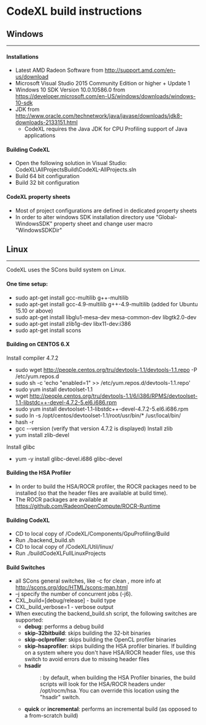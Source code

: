CodeXL build instructions
===========================
## Windows
-------
#### Installations
* Latest AMD Radeon Software from http://support.amd.com/en-us/download
* Microsoft Visual Studio 2015 Community Edition or higher + Update 1
* Windows 10 SDK Version 10.0.10586.0 from https://developer.microsoft.com/en-US/windows/downloads/windows-10-sdk
* JDK from http://www.oracle.com/technetwork/java/javase/downloads/jdk8-downloads-2133151.html
  * CodeXL requires the Java JDK for CPU Profiling support of Java applications


#### Building CodeXL
* Open the following solution in Visual Studio: CodeXL\AllProjectsBuild\CodeXL-AllProjects.sln
* Build 64 bit configuration
* Build 32 bit configuration

#### CodeXL property sheets
* Most of project configurations are defined in dedicated property sheets
* In order to alter windows SDK installation directory use "Global-WindowsSDK" property sheet and change user macro "WindowsSDKDir"

## Linux
-------
CodeXL uses the SCons build system on Linux.
#### One time setup:
* sudo apt-get install gcc-multilib g++-multilib
* sudo apt-get install gcc-4.9-multilib g++-4.9-multilib (added for Ubuntu 15.10 or above)
* sudo apt-get install libglu1-mesa-dev mesa-common-dev libgtk2.0-dev
* sudo apt-get install zlib1g-dev libx11-dev:i386
* sudo apt-get install scons

#### Building on CENTOS 6.X
Install compiler 4.7.2
* sudo wget http://people.centos.org/tru/devtools-1.1/devtools-1.1.repo -P /etc/yum.repos.d
* sudo sh -c 'echo "enabled=1" >> /etc/yum.repos.d/devtools-1.1.repo'
* sudo yum install devtoolset-1.1
* wget http://people.centos.org/tru/devtools-1.1/6/i386/RPMS/devtoolset-1.1-libstdc++-devel-4.7.2-5.el6.i686.rpm
* sudo yum install devtoolset-1.1-libstdc++-devel-4.7.2-5.el6.i686.rpm
* sudo ln -s /opt/centos/devtoolset-1.1/root/usr/bin/* /usr/local/bin/
* hash -r
* gcc --version (verify that version 4.7.2 is displayed)
Install zlib
* yum install zlib-devel

Install glibc
* yum -y install glibc-devel.i686 glibc-devel

#### Building the HSA Profiler
* In order to build the HSA/ROCR profiler, the ROCR packages need to be installed (so that the header files are available at build time).
* The ROCR packages are available at https://github.com/RadeonOpenCompute/ROCR-Runtime

#### Building CodeXL
* CD to local copy of /CodeXL/Components/GpuProfiling/Build
* Run ./backend_build.sh
* CD to local copy of /CodeXL/Util/linux/
* Run ./buildCodeXLFullLinuxProjects

#### Build Switches
* all SCons general switches, like -c for clean , more info at http://scons.org/doc/HTML/scons-man.html
* –j specify the number of concurrent jobs (-j6).
* CXL_build=[debug/release] - build type
* CXL_build_verbose=1 - verbose output
* When executing the backend_build.sh script, the following switches are supported:
  * __debug__: performs a debug build
  * __skip-32bitbuild__: skips building the 32-bit binaries
  * __skip-oclprofiler__: skips building the OpenCL profiler binaries
  * __skip-hsaprofiler__: skips building the HSA profiler binaries. If building on a system where you don't have HSA/ROCR header files, use this switch to avoid errors due to missing header files
  * __hsadir <dir>__: by default, when building the HSA Profiler binaries, the build scripts will look for the HSA/ROCR headers under /opt/rocm/hsa.  You can override this location using the "hsadir" switch.
  * __quick__ or __incremental__: performs an incremental build (as opposed to a from-scratch build)
